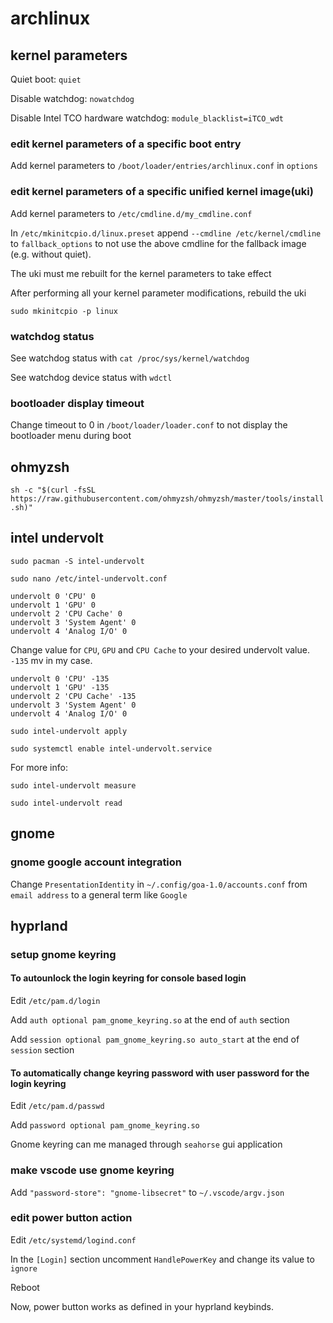 # archlinux

## kernel parameters

Quiet boot: `quiet`

Disable watchdog: `nowatchdog`

Disable Intel TCO hardware watchdog: `module_blacklist=iTCO_wdt`

### edit kernel parameters of a specific boot entry

Add kernel parameters to `/boot/loader/entries/archlinux.conf` in `options`

### edit kernel parameters of a specific unified kernel image(uki)

Add kernel parameters to `/etc/cmdline.d/my_cmdline.conf`

In `/etc/mkinitcpio.d/linux.preset` append `--cmdline /etc/kernel/cmdline` to `fallback_options` to not use the above cmdline for the fallback image (e.g. without quiet).

The uki must me rebuilt for the kernel parameters to take effect

After performing all your kernel parameter modifications, rebuild the uki

`sudo mkinitcpio -p linux`

### watchdog status

See watchdog status with `cat /proc/sys/kernel/watchdog`

See watchdog device status with `wdctl`

### bootloader display timeout

Change timeout to 0 in `/boot/loader/loader.conf` to not display the bootloader menu during boot

## ohmyzsh

`sh -c "$(curl -fsSL https://raw.githubusercontent.com/ohmyzsh/ohmyzsh/master/tools/install.sh)"`

## intel undervolt

`sudo pacman -S intel-undervolt`

`sudo nano /etc/intel-undervolt.conf`

```
undervolt 0 'CPU' 0
undervolt 1 'GPU' 0
undervolt 2 'CPU Cache' 0
undervolt 3 'System Agent' 0
undervolt 4 'Analog I/O' 0
```

Change value for `CPU`, `GPU` and `CPU Cache` to your desired undervolt value. `-135` mv in my case.

```
undervolt 0 'CPU' -135
undervolt 1 'GPU' -135
undervolt 2 'CPU Cache' -135
undervolt 3 'System Agent' 0
undervolt 4 'Analog I/O' 0
```

`sudo intel-undervolt apply`

`sudo systemctl enable intel-undervolt.service`

For more info:

`sudo intel-undervolt measure`

`sudo intel-undervolt read`

## gnome

### gnome google account integration

Change `PresentationIdentity` in `~/.config/goa-1.0/accounts.conf` from `email address` to a general term like `Google`

## hyprland

### setup gnome keyring

#### To autounlock the login keyring for console based login

Edit `/etc/pam.d/login`

Add `auth optional pam_gnome_keyring.so` at the end of `auth` section

Add `session optional pam_gnome_keyring.so auto_start` at the end of `session` section

#### To automatically change keyring password with user password for the login keyring

Edit `/etc/pam.d/passwd`

Add `password optional pam_gnome_keyring.so`

Gnome keyring can me managed through `seahorse` gui application

### make vscode use gnome keyring

Add `"password-store": "gnome-libsecret"` to `~/.vscode/argv.json`

### edit power button action

Edit `/etc/systemd/logind.conf`

In the `[Login]` section uncomment `HandlePowerKey` and change its value to `ignore`

Reboot

Now, power button works as defined in your hyprland keybinds.

